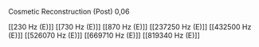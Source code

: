 Cosmetic Reconstruction (Post) 0,06

[[230 Hz (E)]]
[[730 Hz (E)]]
[[870 Hz (E)]]
[[237250 Hz (E)]]
[[432500 Hz (E)]]
[[526070 Hz (E)]]
[[669710 Hz (E)]]
[[819340 Hz (E)]]